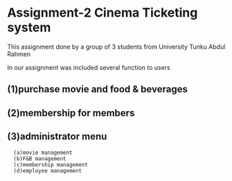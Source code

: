 # Assignment-2 Cinema Ticketing system
This assignment done by a group of 3 students from University Tunku Abdul Rahmen

In our assignment was included several function to users
## (1)purchase movie and food & beverages
## (2)membership for members
## (3)administrator menu 
      (a)movie management
      (b)F&B management
      (c)membership management
      (d)employee management
